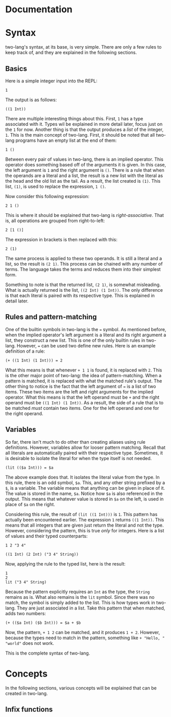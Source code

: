 Documentation
====

# Syntax

two-lang's syntax, at its base, is very simple.  There are only a few rules to keep track of, and they are explained in the following sections.

## Basics

Here is a simple integer input into the REPL:

```
1
```

The output is as follows:

```
((1 Int))
```

There are multiple interesting things about this.  First, `1` has a type associated with it.  Types wil be explained in more detail later, focus just on the `1` for now.  Another thing is that the output produces a *list* of the integer, `1`.  This is the main concept of two-lang.  First, it should be noted that all two-lang programs have an empty list at the end of them:

```
1 ()
```

Between every pair of values in two-lang, there is an implied operator.  This operator does something based off of the arguments it is given.  In this case, the left argument is `1` and the right argument is `()`.  There is a rule that when the operands are a literal and a list, the result is a new list with the literal as the head and the old list as the tail.  As a result, the list created is `(1)`.  This list, `(1)`, is used to replace the expression, `1 ()`.  

Now consider this following expression:

```
2 1 ()
```

This is where it should be explained that two-lang is *right-associative*.  That is, all operations are grouped from right-to-left:

```
2 [1 ()]
```

The expression in brackets is then replaced with this:

```
2 (1)
```

The same process is applied to these two operands.  It is still a literal and a list, so the result is `(2 1)`.  This process can be chained with any number of terms.  The language takes the terms and reduces them into their simplest form.

Something to note is that the returned list, `(2 1)`, is somewhat misleading.  What is actually returned is the list, `((2 Int) (1 Int))`.  The only difference is that each literal is paired with its respective type.  This is explained in detail later.

## Rules and pattern-matching

One of the builtin symbols in two-lang is the `=` symbol.  As mentioned before, when the implied operator's left argument is a literal and its right argument a list, they construct a new list.  This is one of the only builtin rules in two-lang.  However, `=` can be used two define new rules.  Here is an example definition of a rule:

```
(+ ((1 Int) (1 Int))) = 2
```

What this means is that whenever `+ 1 1` is found, it is replaced with `2`.  This is the other major point of two-lang: the idea of pattern-matching.  When a pattern is matched, it is replaced with what the matched rule's output.  The other thing to notice is the fact that the left argument of `=` is a list of two items.  These two items are the left and right arguments for the implied operator.  What this means is that the left operand must be `+` and the right operand must be `((1 Int) (1 Int))`.  As a result, the side of a rule that is to be matched *must* contain two items.  One for the left operand and one for the right operand.

## Variables

So far, there isn't much to do other than creating aliases using rule definitions.  However, variables allow for looser pattern matching.  Recall that all literals are automatically paired with their respective type.  Sometimes, it is desirable to isolate the literal for when the type itself is not needed.

```
(lit (($a Int))) = $a
```

The above example does that.  It isolates the literal value from the type.  In this rule, there is an odd symbol, `$a`.  This, and any other string prefixed by a `$`, is a variable.  The variable means that anything can be given in place of it.  The value is stored in the name, `$a`.  Notice how `$a` is also referenced in the output.  This means that whatever value is stored in `$a` on the left, is used in place of `$a` on the right.

Considering this rule, the result of `(lit ((1 Int)))` is `1`.  This pattern has actually been encountered earlier.  The expression `1` returns `((1 Int))`.  This means that all integers that are given just return the literal and not the type.  However, considering the pattern, this is true *only* for integers.  Here is a list of values and their typed counterparts:

```
1 2 "3 4"

((1 Int) (2 Int) ("3 4" String))
```

Now, applying the rule to the typed list, here is the result:

```
1 
2 
lit ("3 4" String)
```

Because the pattern explicitly requires an `Int` as the type, the `String` remains as is.  What also remains is the `lit` symbol.  Since there was no match, the symbol is simply added to the list.  This is how types work in two-lang.  They are just associated in a list.  Take this pattern that when matched, adds two numbers:

```
(+ (($a Int) ($b Int))) = $a + $b
```

Now, the pattern, `+ 1 2` can be matched, and it produces `1 + 2`.  However, because the types need to match in the pattern, something like `+ "Hello, " "world"` does not work.

This is the complete syntax of two-lang.

# Concepts

In the following sections, various concepts will be explained that can be created in two-lang.

## Infix functions




